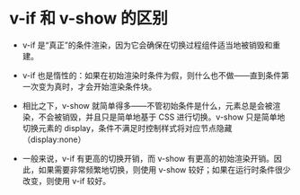 # v-if 和 v-show 的区别

* v-if 是“真正”的条件渲染，因为它会确保在切换过程组件适当地被销毁和重建。

* v-if 也是惰性的：如果在初始渲染时条件为假，则什么也不做——直到条件第一次变为真时，才会开始渲染条件块。

* 相比之下，v-show 就简单得多——不管初始条件是什么，元素总是会被渲染，不会被销毁，并且只是简单地基于 CSS 进行切换。v-show 只是简单地切换元素的 display，条件不满足时控制样式将对应节点隐藏 （display:none）

* 一般来说，v-if 有更高的切换开销，而 v-show 有更高的初始渲染开销。因此，如果需要非常频繁地切换，则使用 v-show 较好；如果在运行时条件很少改变，则使用 v-if 较好。
